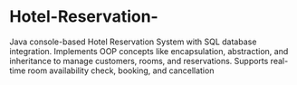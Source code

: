 # Hotel-Reservation-
Java console-based Hotel Reservation System with SQL database integration. Implements OOP concepts like encapsulation, abstraction, and inheritance to manage customers, rooms, and reservations. Supports real-time room availability check, booking, and cancellation
